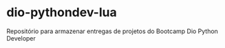 # dio-pythondev-lua
Repositório para armazenar entregas de projetos do Bootcamp Dio Python Developer
